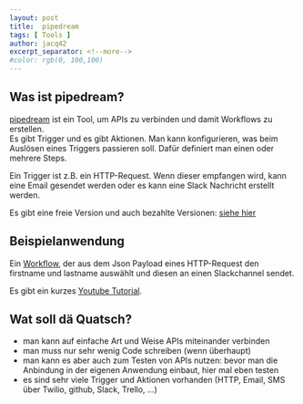 ```yaml
---
layout: post
title:  pipedream
tags: [ Tools ]
author: jacq42
excerpt_separator: <!--more-->
#color: rgb(0, 100,100)
---
```


<!--more-->

## Was ist pipedream?

[pipedream](https://pipedream.com/) ist ein Tool, um APIs zu verbinden und damit Workflows zu erstellen.\
Es gibt Trigger und es gibt Aktionen. Man kann konfigurieren, was beim Auslösen eines Triggers passieren soll. Dafür definiert man einen oder mehrere Steps.

Ein Trigger ist z.B. ein HTTP-Request. Wenn dieser empfangen wird, kann eine Email gesendet werden oder es kann eine Slack Nachricht erstellt werden.

Es gibt eine freie Version und auch bezahlte Versionen: [siehe hier](https://pipedream.com/pricing)

## Beispielanwendung

Ein [Workflow](https://pipedream.com/@jacq42/http2slack-p_aNCjmlm), der aus dem Json Payload eines HTTP-Request den firstname und lastname auswählt und diesen an einen Slackchannel sendet.

Es gibt ein kurzes [Youtube Tutorial](https://www.youtube.com/watch?v=ivkE26ZsyUo).

## Wat soll dä Quatsch?

* man kann auf einfache Art und Weise APIs miteinander verbinden
* man muss nur sehr wenig Code schreiben (wenn überhaupt)
* man kann es aber auch zum Testen von APIs nutzen: bevor man die Anbindung in der eigenen Anwendung einbaut, hier mal eben testen
* es sind sehr viele Trigger und Aktionen vorhanden (HTTP, Email, SMS über Twilio, github, Slack, Trello, ...)